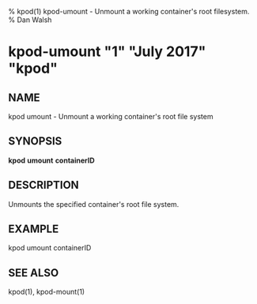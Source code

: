 % kpod(1) kpod-umount - Unmount a working container's root filesystem.
% Dan Walsh
# kpod-umount "1" "July 2017" "kpod"

## NAME
kpod umount - Unmount a working container's root file system

## SYNOPSIS
**kpod** **umount** **containerID**

## DESCRIPTION
Unmounts the specified container's root file system.

## EXAMPLE

kpod umount containerID

## SEE ALSO
kpod(1), kpod-mount(1)
